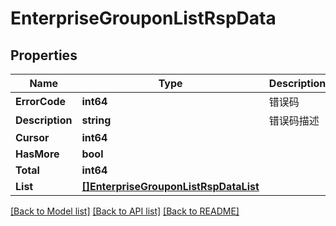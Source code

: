 # EnterpriseGrouponListRspData

## Properties

Name | Type | Description | Notes
------------ | ------------- | ------------- | -------------
**ErrorCode** | **int64** | 错误码 | [optional] 
**Description** | **string** | 错误码描述 | [optional] 
**Cursor** | **int64** |  | [optional] 
**HasMore** | **bool** |  | [optional] 
**Total** | **int64** |  | [optional] 
**List** | [**[]EnterpriseGrouponListRspDataList**](EnterpriseGrouponListRsp_data_list.md) |  | [optional] 

[[Back to Model list]](../README.md#documentation-for-models) [[Back to API list]](../README.md#documentation-for-api-endpoints) [[Back to README]](../README.md)


